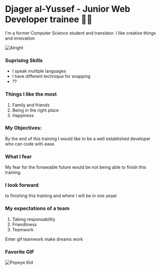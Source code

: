 # Djager al-Yussef - Junior Web Developer trainee :technologist:

 I'm a former Computer Science student and translator. I like creative things and innovation 

![Alright](https://media.giphy.com/media/edaeW86Tm7HS7FgGPk/giphy.gif)

### Suprising Skills 
- I speak mulitple languages
- I have different technique for snapping 
- ??

### Things I like the most 
1. Family and friends 
2. Being in the right place
3. Happiness 

### My Objectives: 

By the end of this training I would like to be a well established developer who can code with ease. 


### What I fear
My fear for the forseeable future would be not being able to finish this training. 


### I look forward 
to finishing this training and where I will be in one yeaar 


### My expectations of a team
1. Taking responsability
2. Friendliness 
3. Teamwork

Enter gif teamwork make dreams work


### Favorite GIF
![Popeye Kid](https://media.giphy.com/media/13n7XeyIXEIrbG/giphy.gif)
